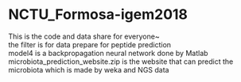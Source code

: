 # NCTU_Formosa-igem2018<BR>
This is the code and data share for everyone~<BR>
the filter is for data prepare for peptide prediction<BR>
model4 is a backpropagation neural network done by Matlab<BR>
microbiota_prediction_website.zip is the website that can predict the microbiota which is made by weka and NGS data<BR>
